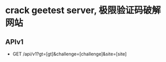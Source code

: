 # crack geetest server, 极限验证码破解网站

## APIv1

* GET /api/v1?gt=[gt]&challenge=[challenge]&site=[site]
